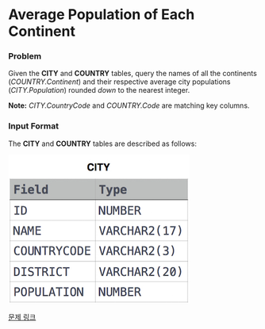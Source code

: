 # Average Population of Each Continent

### Problem

Given the **CITY** and **COUNTRY** tables, query the names of all the continents (*COUNTRY.Continent*) and their respective average city populations (*CITY.Population*) rounded *down* to the nearest integer.

**Note:** *CITY.CountryCode* and *COUNTRY.Code* are matching key columns.

### Input Format

The **CITY** and **COUNTRY** tables are described as follows:

![image.png](image.png)

[문제 링크](https://www.hackerrank.com/challenges/average-population-of-each-continent/problem?isFullScreen=true)